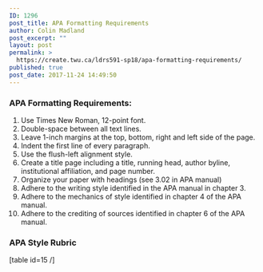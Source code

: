 ```yaml
---
ID: 1296
post_title: APA Formatting Requirements
author: Colin Madland
post_excerpt: ""
layout: post
permalink: >
  https://create.twu.ca/ldrs591-sp18/apa-formatting-requirements/
published: true
post_date: 2017-11-24 14:49:50
---
```

### APA Formatting Requirements:

1. Use Times New Roman, 12-point font.
2. Double-space between all text lines.
3. Leave 1-inch margins at the top, bottom, right and left side of the page.
4. Indent the first line of every paragraph.
5. Use the flush-left alignment style.
6. Create a title page including a title, running head, author byline, institutional affiliation, and page number.
7. Organize your paper with headings (see 3.02 in APA manual)
8. Adhere to the writing style identified in the APA manual in chapter 3.
9. Adhere to the mechanics of style identified in chapter 4 of the APA manual.
10. Adhere to the crediting of sources identified in chapter 6 of the APA manual.
<h3>APA Style Rubric</h3>
[table id=15 /]